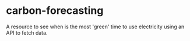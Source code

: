 # carbon-forecasting
A resource to see when is the most 'green' time to use electricity using an API to fetch data.
